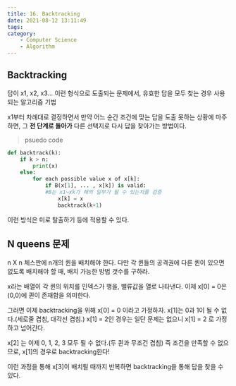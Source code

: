 ```yaml
---
title: 16. Backtracking
date: 2021-08-12 13:11:49
tags:
category:
    - Computer Science
    - Algorithm
---
```

## Backtracking


답이 x1, x2, x3... 이런 형식으로 도출되는 문제에서, 유효한 답을 모두 찾는 경우 사용되는 알고리즘 기법


x1부터 차례대로 결정하면서 만약 어느 순간 조건에 맞는 답을 도출 못하는 상황에 마주하면,
그 **전 단계로 돌아가** 다른 선택지로 다시 답을 찾아가는 방법이다.


> psuedo code

```python
def backtrack(k):
    if k > n:
        print(x)
    else:
        for each possible value x of x[k]:
            if B(x[1], ... , x[k]) is valid:
            #B는 x1~xk가 해의 일부가 될 수 있는지를 검증
                x[k] = x
                backtrack(k+1)
```
이런 방식은 미로 탈출하기 등에 적용할 수 있다.


## N queens 문제
n X n 체스판에 n개의 퀸을 배치해야 한다.
다만 각 퀸들의 공격권에 다른 퀸이 있으면 없도록 배치해야 할 때, 배치 가능한 방법 갯수를 구하라.


x라는 배열이 각 퀸의 위치를 인덱스가 행을, 밸류값을 열로 나타낸다.
이제 x\[0] = 0은 (0,0)에 퀸이 존재함을 의미한다.


그러면 이제 backtracking을 위해 x\[0] = 0 이라고 가정하자.
x\[1]는 0과 1이 될 수 없다.(세로줄 겹침, 대각선 겹침.)
x\[1] = 2인 경우는 일단 문제는 없으니 x\[1] = 2 로 가정하고 넘어간다.


x\[2] 는 이제 0, 1, 2, 3 모두 될 수 없다.(두 퀸과 무조건 겹침)
즉 조건을 만족할 수 없으므로, x\[1]의 경우로 backtracking한다!


이런 과정을 통해 x\[3]이 배치될 때까지 반복하면 backtracking을 통해 답을 찾을 수 있다.